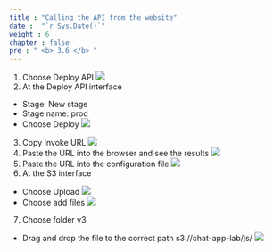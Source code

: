 ```yaml
---
title : "Calling the API from the website"
date :  "`r Sys.Date()`" 
weight : 6
chapter : false
pre : " <b> 3.6 </b> "
---
```


1. Choose Deploy API
![](../../WorkShop2/03.api/3.6.call-api/80.png?featherlight=false&width=90pc)
2. At the Deploy API interface
- Stage: New stage
- Stage name: prod
- Choose Deploy
![](../../WorkShop2/03.api/3.6.call-api/81.png?featherlight=false&width=90pc)
3. Copy Invoke URL
![](../../WorkShop2/03.api/3.6.call-api/82.png?featherlight=false&width=90pc)
4. Paste the URL into the browser and see the results
![](../../WorkShop2/03.api/3.6.call-api/83.png?featherlight=false&width=90pc)
5. Paste the URL into the configuration file
![](../../WorkShop2/03.api/3.6.call-api/84.png?featherlight=false&width=90pc)
6. At the S3 interface
- Choose Upload 
![](../../WorkShop2/03.api/3.6.call-api/85.png?featherlight=false&width=90pc)
- Choose add files
![](../../WorkShop2/03.api/3.6.call-api/86.png?featherlight=false&width=90pc)
7. Choose folder v3
- Drag and drop the file to the correct path s3://chat-app-lab/js/
![](../../WorkShop2/03.api/3.6.call-api/87.png?featherlight=false&width=90pc)